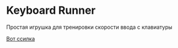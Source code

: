 # Keyboard Runner

Простая игрушка для тренировки скорости ввода с клавиатуры

[Вот ссилка](other/keyboard/keyboard-runner/keyboard-runner.html)
